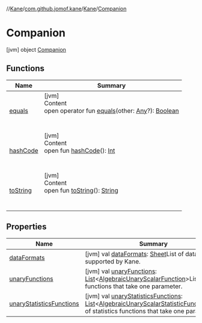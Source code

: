 //[Kane](../../../index.md)/[com.github.jomof.kane](../../index.md)/[Kane](../index.md)/[Companion](index.md)



# Companion  
 [jvm] object [Companion](index.md)   


## Functions  
  
|  Name|  Summary| 
|---|---|
| <a name="kotlin/Any/equals/#kotlin.Any?/PointingToDeclaration/"></a>[equals](../../../com.github.jomof.kane.impl.types/-double-algebraic-type/index.md#%5Bkotlin%2FAny%2Fequals%2F%23kotlin.Any%3F%2FPointingToDeclaration%2F%5D%2FFunctions%2F-388242511)| <a name="kotlin/Any/equals/#kotlin.Any?/PointingToDeclaration/"></a>[jvm]  <br>Content  <br>open operator fun [equals](../../../com.github.jomof.kane.impl.types/-double-algebraic-type/index.md#%5Bkotlin%2FAny%2Fequals%2F%23kotlin.Any%3F%2FPointingToDeclaration%2F%5D%2FFunctions%2F-388242511)(other: [Any](https://kotlinlang.org/api/latest/jvm/stdlib/kotlin/-any/index.html)?): [Boolean](https://kotlinlang.org/api/latest/jvm/stdlib/kotlin/-boolean/index.html)  <br><br><br>
| <a name="kotlin/Any/hashCode/#/PointingToDeclaration/"></a>[hashCode](../../../com.github.jomof.kane.impl.types/-double-algebraic-type/index.md#%5Bkotlin%2FAny%2FhashCode%2F%23%2FPointingToDeclaration%2F%5D%2FFunctions%2F-388242511)| <a name="kotlin/Any/hashCode/#/PointingToDeclaration/"></a>[jvm]  <br>Content  <br>open fun [hashCode](../../../com.github.jomof.kane.impl.types/-double-algebraic-type/index.md#%5Bkotlin%2FAny%2FhashCode%2F%23%2FPointingToDeclaration%2F%5D%2FFunctions%2F-388242511)(): [Int](https://kotlinlang.org/api/latest/jvm/stdlib/kotlin/-int/index.html)  <br><br><br>
| <a name="kotlin/Any/toString/#/PointingToDeclaration/"></a>[toString](../../../com.github.jomof.kane.impl.types/-object-kane-type/-companion/index.md#%5Bkotlin%2FAny%2FtoString%2F%23%2FPointingToDeclaration%2F%5D%2FFunctions%2F-388242511)| <a name="kotlin/Any/toString/#/PointingToDeclaration/"></a>[jvm]  <br>Content  <br>open fun [toString](../../../com.github.jomof.kane.impl.types/-object-kane-type/-companion/index.md#%5Bkotlin%2FAny%2FtoString%2F%23%2FPointingToDeclaration%2F%5D%2FFunctions%2F-388242511)(): [String](https://kotlinlang.org/api/latest/jvm/stdlib/kotlin/-string/index.html)  <br><br><br>


## Properties  
  
|  Name|  Summary| 
|---|---|
| <a name="com.github.jomof.kane/Kane.Companion/dataFormats/#/PointingToDeclaration/"></a>[dataFormats](data-formats.md)| <a name="com.github.jomof.kane/Kane.Companion/dataFormats/#/PointingToDeclaration/"></a> [jvm] val [dataFormats](data-formats.md): [Sheet](../../../com.github.jomof.kane.impl.sheet/-sheet/index.md)List of data formats supported by Kane.   <br>
| <a name="com.github.jomof.kane/Kane.Companion/unaryFunctions/#/PointingToDeclaration/"></a>[unaryFunctions](unary-functions.md)| <a name="com.github.jomof.kane/Kane.Companion/unaryFunctions/#/PointingToDeclaration/"></a> [jvm] val [unaryFunctions](unary-functions.md): [List](https://kotlinlang.org/api/latest/jvm/stdlib/kotlin.collections/-list/index.html)<[AlgebraicUnaryScalarFunction](../../../com.github.jomof.kane.impl.functions/-algebraic-unary-scalar-function/index.md)>List of functions that take one parameter.   <br>
| <a name="com.github.jomof.kane/Kane.Companion/unaryStatisticsFunctions/#/PointingToDeclaration/"></a>[unaryStatisticsFunctions](unary-statistics-functions.md)| <a name="com.github.jomof.kane/Kane.Companion/unaryStatisticsFunctions/#/PointingToDeclaration/"></a> [jvm] val [unaryStatisticsFunctions](unary-statistics-functions.md): [List](https://kotlinlang.org/api/latest/jvm/stdlib/kotlin.collections/-list/index.html)<[AlgebraicUnaryScalarStatisticFunction](../../../com.github.jomof.kane.impl.functions/-algebraic-unary-scalar-statistic-function/index.md)>List of statistics functions that take one parameter.   <br>


